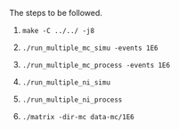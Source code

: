 The steps to be followed.

1) `make -C ../../ -j8`

1) `./run_multiple_mc_simu -events 1E6`

1) `./run_multiple_mc_process -events 1E6`

1) `./run_multiple_ni_simu`

1) `./run_multiple_ni_process`

1) `./matrix -dir-mc data-mc/1E6`
